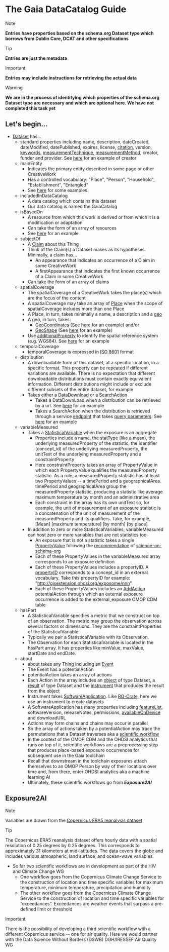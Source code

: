 # The Gaia DataCatalog Guide
> [!NOTE]
> **Entries have properties based on the schema.org Dataset type which borrows from Dublin Core, DCAT and other specifications**

> [!TIP]
> **Entries are just the metadata**

> [!IMPORTANT]
> **Entries may include instructions for retrieving the actual data**

> [!WARNING]
> **We are in the process of identifying which properties of the schema.org Dataset type are necessary and which are optional here. We have not completed this task yet**

## Let's begin...
- [Dataset](https://schema.org/Dataset) has...
  - standard properties including name, description, dateCreated, dateModified, datePublished, expires, license, [citation](https://schema.org/citation), version, [keywords](https://schema.org/keywords), [measurementTechnique](https://schema.org/measurementTechnique), [measurementMethod](https://schema.org/measurementMethod), creator, funder and provider. See [here](https://github.com/ESIPFed/science-on-schema.org/blob/main/guides/Dataset.md#roles-of-people) for an example of creator
  - mainEntity
    - Indicates the primary entity described in some page or other CreativeWork
    - Has a controlled vocabulary: "Place", "Person", "Household", "Establishment", "Entangled"
    - See [here](https://www.researchobject.org/ro-crate/specification/1.2/crate-focus.html) for some examples
  - includedInDataCatalog
    - A data catalog which contains this dataset
    - Our data catalog is named the GaiaCatalog
  - isBasedOn
    - A resource from which this work is derived or from which it is a modification or adaptation
    - Can take the form of an array of resources
    - See [here](https://github.com/ESIPFed/science-on-schema.org/blob/main/guides/Dataset.md#indicating-a-source-dataset-schemaisbasedon-and-provwasderivedfrom) for an example
  - subjectOf
    - A [Claim](https://schema.org/Claim) about this Thing
    - Think of the Claim(s) a Dataset makes as its hypotheses. Minimally, a claim has...
      - An appearance that indicates an occurrence of a Claim in some CreativeWork
      - A firstAppearance that indicates the first known occurrence of a Claim in some CreativeWork
    - Can take the form of an array of claims
  - spatialCoverage
    - The spatialCoverage of a CreativeWork takes the place(s) which are the focus of the content
    - A spatialCoverage may take an array of [Place](https://schema.org/Place) when the scope of spatialCoverage includes more than one Place
    - A Place, in turn, takes minimally a name, a description and a [geo](https://schema.org/geo)
    - A geo, in turn, takes:
      - [GeoCoordinates](https://schema.org/GeoCoordinates) (See [here](https://github.com/ESIPFed/science-on-schema.org/blob/main/guides/Dataset.md#use-geocoordinates-for-point-locations) for an example) and/or
      - [GeoShape](https://schema.org/GeoShape) (See [here](https://github.com/ESIPFed/science-on-schema.org/blob/main/guides/Dataset.md#use-geoshape-for-all-other-location-types) for an example)
    - Use [additionalProperty](https://schema.org/additionalProperty) to identify the spatial reference system (e.g. WGS84). See [here](https://github.com/ESIPFed/science-on-schema.org/blob/main/guides/Dataset.md#spatial-reference-systems) for an example
  - temporalCoverage
    - temporalCoverage is expressed in [ISO 8601](https://en.wikipedia.org/wiki/ISO_8601) format
  - distribution
    - A downloadable form of this dataset, at a specific location, in a specific format. This property can be repeated if different variations are available. There is no expectation that different downloadable distributions must contain exactly equivalent information. Different distributions might include or exclude different subsets of the entire dataset, for example
    - Takes either a [DataDownload](https://schema.org/DataDownload) or a [SearchAction](https://schema.org/SearchAction)
      - Takes a DataDownLoad when a distribution can be retrieved by a url. See [here](https://github.com/ESIPFed/science-on-schema.org/blob/main/guides/Dataset.md#distributions) for an example
      - Takes a SearchAction when the distribution is retrieved through a service [endpoint](https://schema.org/EntryPoint) that takes [query parameters](https://schema.org/PropertyValueSpecification). See [here](https://github.com/ESIPFed/science-on-schema.org/blob/main/guides/Dataset.md#accessing-data-through-a-service-endpoint) for an example
  - variableMeasured
    - Takes a [StatisticalVariable](https://schema.org/StatisticalVariable) when the exposure is an aggregate
      - Properties include a name, the statType (like a mean), the underlying measuredProperty of the statistic, the identifier (concept_id) of the underlying measuredProperty, the unitText of the underlying measuredProperty and a constraintProperty
      - Here constraintProperty takes an array of PropertyValue in which each PropertyValue qualifies the measuredProperty statistic. As a rule, a measuredProperty statistic has at least two PropertyValues -- a timePeriod and a geographicalArea. timePeriod and geographicalArea group the measuredProperty statistic, producing a statistic like average maximum temperature by month and an administrative area
      - Each constraint in the array has its own unitText so, for example, the unit of measurement of an exposure statistic is a concatenation of the unit of measurement of the measuredProperty and its qualifiers. Take, for example, [Mean] [maximum temperature] [by month] [by place]
    - In addition to zero or more StatisticalVariables, variableMeasured can host zero or more variables that are not statistics too
      - An exposure that is not a statistic takes a single [PropertyValue](https://schema.org/PropertyValue) following the [recommendation](https://github.com/ESIPFed/science-on-schema.org/blob/main/guides/Dataset.md#tier-2-names-of-variables-with-formal-property-types) of [science-on-schema-org](https://github.com/ESIPFed/science-on-schema.org/blob/main/guides/Dataset.md#describing-a-dataset)  
      - Each of these PropertyValues in the variableMeasured array corresponds to an exposure definition
      - Each of these PropertyValues includes a propertyID. A [propertyID](https://schema.org/propertyID) corresponds to a concept_id in an external vocabulary. Take this propertyID for example: "http://gisextension.ohdsi.org/exposome/nnn"
      - Each of these PropertyValues includes an [AddAction](https://schema.org/AddAction) potentialAction through which an external exposure occurrence is added to the external_exposure OMOP CDM table
  - hasPart
    - A StatisticalVariable specifies a metric that we construct on top of an observation. The metric may group the observation across several factors or dimensions. They are the constraintProperties of the StatisticalVariable.
    - Typically we pair a StatisticalVariable with its Observation.
    - The Observation for each StatisticalVariable is located in the hasPart array. It has properties like minValue, maxValue, startDate and endDate.
  - about
    - about takes any Thing including an [Event](https://schema.org/Event)
    - The Event has a potentialAction
    - potentialAction takes an array of actions
    - Each Action in the array includes an [object](https://schema.org/object) of type Dataset, a [result](https://schema.org/result) of type Dataset and the [instrument](https://schema.org/instrument) that produces the result from the object
    - Instrument takes [SoftwareApplication](https://schema.org/SoftwareApplication). Like [RO-Crate](https://www.researchobject.org/ro-crate/specification/1.2/provenance.html), here we use an instrument to create datasets
    - A SoftwareApplication has many properties including [featureList](https://schema.org/featureList), softwareVersion, releaseNotes, permissions, [availableOnDevice](https://schema.org/availableOnDevice) and downloadURL
    - Actions may form chains and chains may occur in parallel
    - So the array of actions taken by a potentialAction may trace the permutations that a Dataset traverses aka a [scientific workflow](https://jenkins-1.dataone.org/jenkins/view/Documentation%20Projects/job/ProvONE-Documentation-trunk/ws/provenance/ProvONE/v1/provone.html)
    - In the context of the OMOP CDM and the OHDSI analytics that runs on top of it, scientific workflows are a preprocessing step that produces place-based exposure occurrences for subsequent use in the Gaia toolchain
    - Recall that downstream in the toolchain exposures attach themselves to an OMOP Person by way of their locations over time and, from there, enter OHDSI analytics aka a machine learning AI
    - Ultimately, these scientific workflows go from ***Exposure2AI***
## Exposure2AI
> [!NOTE]
> Variables are drawn from the [Copernicus ERA5 reanalysis dataset](https://climatedataguide.ucar.edu/climate-data/era5-atmospheric-reanalysis#:~:text=ERA5%2C%20the%20successor%20to%20ERA,timely%20monitoring%20of%20the%20climate.)

> [!TIP]
> The Copernicus ERA5 reanalysis dataset offers hourly data with a spatial resolution of 0.25 degrees by 0.25 degrees. This corresponds to approximately 31 kilometers at mid-latitudes. The data covers the globe and includes various atmospheric, land surface, and ocean-wave variables. 

- So far two scientific workflows are in development as part of the HIV and Climate Change WG
  - One workflow goes from the Copernicus Climate Change Service to the construction of location and time specific variables for maximum temperature, minimum temperature, precipitation and humidity
  - The other workflow goes from the Copernicus Climate Change Service to the construction of location and time specific variables for “exceedances”. Exceedances are weather events that surpass a pre-defined limit or threshold
> [!IMPORTANT]
> There is the possibility of developing a third scientific workflow with a different Copernicus service -- one for air quality. Here we would partner with the Data Science Without Borders (DSWB) DGH/IRESSEF Air Quality WG

